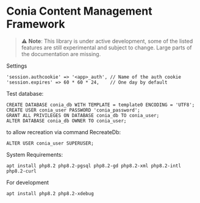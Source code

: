 Conia Content Management Framework
==================================


> :warning: **Note**: This library is under active development, some of the listed features are still experimental and subject to change. Large parts of the documentation are missing. 


Settings 

    'session.authcookie' => '<app>_auth', // Name of the auth cookie
    'session.expires' => 60 * 60 * 24,    // One day by default


Test database:

    CREATE DATABASE conia_db WITH TEMPLATE = template0 ENCODING = 'UTF8';
    CREATE USER conia_user PASSWORD 'conia_password';
    GRANT ALL PRIVILEGES ON DATABASE conia_db TO conia_user;
    ALTER DATABASE conia_db OWNER TO conia_user;

to allow recreation via command RecreateDb:

    ALTER USER conia_user SUPERUSER;

System Requirements:

    apt install php8.2 php8.2-pgsql php8.2-gd php8.2-xml php8.2-intl php8.2-curl

For development

    apt install php8.2 php8.2-xdebug
